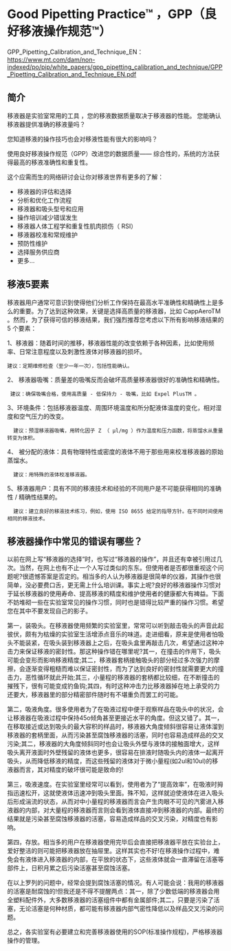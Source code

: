 # Good Pipetting Practice™ ，GPP（良好移液操作规范™）

GPP_Pipetting_Calibration_and_Technique_EN：https://www.mt.com/dam/non-indexed/po/pip/white_papers/gpp_pipetting_calibration_and_technique/GPP_Pipetting_Calibration_and_Technique_EN.pdf

 ## 简介
 
移液器是实验室常用的工具 ，您的移液数据质量取决于移液器的性能。 您能确认移液器提供准确的移液量吗？

您知道移液的操作技巧也会对移液性能有很大的影响吗？

使用良好移液操作规范（GPP）改进您的数据质量—— 综合性的，系统的方法获得最高的移液准确性和重复性。

这个应需而生的网络研讨会让你对移液世界有更多的了解：

- 移液器的评估和选择
- 分析和优化工作流程
- 移液器和吸头型号和应用
- 操作培训减少错误发生
- 移液器人体工程学和重复性肌肉损伤（ RSI）
- 移液器校准和常规维护
- 预防性维护
- 选择服务供应商
- 更多...


## 移液5要素

移液器用户通常可意识到使得他们分析工作保持在最高水平准确性和精确性上是多么的重要。为了达到这种效果，关键是选择高质量的移液器，比如 CappAeroTM 。然而，为了获得可信的移液结果，我们强烈推荐您考虑以下所有影响移液结果的 5 个要素：

1、移液器：随着时间的推移，移液器性能的改变依赖于各种因素，比如使用频率、日常注意程度以及刺激性液体对移液器的损坏。

    建议：定期维修检查（至少一年一次），包括性能确认。
    
2、 移液器吸嘴：质量差的吸嘴反而会破坏高质量移液器很好的准确性和精确性。

     建议：确保吸嘴合格，使用高质量 - 低保持力 - 吸嘴，比如 Expel PlusTM 。
     
3、环境条件：包括移液器温度、周围环境温度和所分配液体温度的变化，相对湿度和空气压力的改变。

      建议：预湿移液器吸嘴，用转化因子 Z （ μl/mg ）作为温度和压力函数，将蒸馏水从重量转变为体积。
      
4、 被分配的液体：具有物理特性或密度的液体不用于那些用来校准移液器的原始蒸馏水。

      建议：用特殊的液体校准移液器。
      
5、移液器用户：具有不同的移液技术和经验的不同用户是不可能获得相同的准确性 / 精确性结果的。

      建议：建立良好的移液技术练习，例如，使用 ISO 8655 给定的指导方针。在不同时间使用相同的移液技术。
      



## 移液器操作中常见的错误有哪些？

以前在网上写“移液器的选择”时，也写过“移液器的操作”，并且还有幸被引用过几次。当然，在网上也有不止一个人写过类似的东东。但使用者是否都很重视这个问题呢?很遗憾答案是否定的。相当多的人认为移液器是很简单的仪器，其操作也很简单，没必要费口舌，更无需上什么培训课。事实上呢?良好的移液器操作习惯对于延长移液器的使用寿命、提高移液的精度和维护使用者的健康都大有裨益。下面不妨堆砌一些在实验室常见的操作习惯，同时也是错得比较严重的操作习惯。希望您在其中不要发现自己的影子。
 
第一，装吸头。在移液器使用频繁的实验室里，常常可以听到敲击吸头的声音此起彼伏，颇有为枯燥的实验室生活增添点音乐的味道。走进细看，原来是使用者怕吸头不能装紧，在吸头装到移液器上之后，在吸头盒里再敲击几次，希望通过这种冲击力来保证移液的密封性。那这种操作错在哪里呢?其一，在撞击的作用下，吸头可能会变形而影响移液精度;其二，移液器套柄接触吸头的部分经过多次强力的摩擦，会逐渐变得粗糙而难以保证密封性，而为了达到良好的密封性就需要更大的撞击力，恶性循环就此开始;其三，小量程的移液器的套柄都比较细，在不断撞击的摧残下，很有可能变成钓鱼钩;其四，有时这种冲击力比移液器掉在地上承受的力还要大，移液器里的部分精密部件随时有不堪重负而罢工的可能。
 
第二，吸液角度。很多使用者为了在吸液过程中便于观察样品在吸头中的状况，会让移液器在吸液过程中保持45o倾角甚至更接近水平的角度。但这又错了。其一，在移取接近或达到吸头的最大容积的样品时，移液器大角度倾斜很容易让液体溜到移液器的套柄里面，从而污染甚至腐蚀移液器的活塞，同时也容易造成样品的交叉污染;其二，移液器的大角度倾斜同时也会让吸头外壁与液体的接触面增大，这样吸头离开液面时外壁残留的液体也更多，很容易在排液时随吸头内的液体一起离开吸头，从而降低移液的精度，而这些残留的液体对于微小量程(如2ul和10ul)的移液器而言，其对精度的破坏很可能是致命的!
 
第三，吸液速度。在实验室里经常可以看到，使用者为了“提高效率”，在吸液时拇指迅速松开，这就使液体迅速冲到吸头里面。殊不知，这样就迫使液体在进入吸头后形成湍流的状态，从而对中小量程的移液器而言会产生肉眼不可见的汽雾进入移液器的内部，对大量程的移液器而言则会看到液体直接冲到移液器的内部。最终的结果就是污染甚至腐蚀移液器的活塞，容易造成样品的交叉污染，对精度也有影响。

第四，存放。相当多的用户在移液器使用完毕后会直接把移液器平放在实验台上，爱好整洁的则可能把移液器放在抽屉里。这样其实也不好!在移液操作过程中，难免会有液体进入移液器的内部，在平放的状态下，这些液体就会一直滞留在活塞等部件上，日积月累之后污染活塞甚至腐蚀活塞。
 
在以上罗列的问题中，经常会提到腐蚀活塞的情况。有人可能会说：我用的移液器的活塞是耐腐蚀的!但我还是不得不提醒两点：其一，除了少数低端的移液器会用全塑料配件外，大多数移液器的活塞组件中都有金属部件;其二，只要是污染了活塞，无论活塞是何种材质，都可能有移液器内部气密性降低以及样品交叉污染的问题。
 
总之，各实验室有必要建立和完善移液器使用的SOP(标准操作规程)，严格移液器操作的管理。








